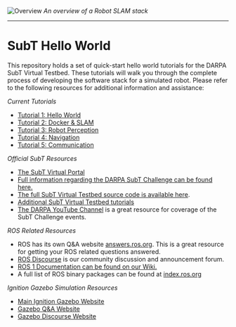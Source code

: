 
![Overview](./posts/images/overview_2.png)
*An overview of a Robot SLAM stack*

---

SubT Hello World
====

This repository holds a set of quick-start hello world tutorials for the DARPA SubT Virtual Testbed. These tutorials will walk you through the complete process of developing the software stack for a simulated robot. Please refer to the following resources for additional information and assistance:

*Current Tutorials*
* [Tutorial 1: Hello World](https://github.com/osrf/subt_hello_world/blob/master/posts/01_hello_world.md)
* [Tutorial 2: Docker & SLAM](https://github.com/osrf/subt_hello_world/blob/master/posts/02_docker_and_slam.md)
* [Tutorial 3: Robot Perception](https://github.com/osrf/subt_hello_world/blob/master/posts/03_perception.md)
* [Tutorial 4: Navigation](https://github.com/osrf/subt_hello_world/blob/master/posts/04_navigation.md)
* [Tutorial 5: Communication](https://github.com/osrf/subt_hello_world/blob/master/posts/05_communications.md)


*Official SubT Resources*
* [The SubT Virtual Portal](https://www.subtchallenge.world/)
* [Full information regarding the DARPA SubT Challenge can be found here.](https://www.subtchallenge.com/)  
* [The full SubT Virtual Testbed source code is available here](https://github.com/osrf/subt).
* [Additional SubT Virtual Testbed tutorials](https://github.com/osrf/subt/wiki/Tutorials)
* [The DARPA YouTube Channel](https://www.youtube.com/playlist?list=PL6wMum5UsYvYpbhQALOcbhzXYTt3qnzqA) is a great resource for coverage of the SubT Challenge events. 

*ROS Related Resources*
* ROS has its own Q&A website [answers.ros.org](https://answers.ros.org/questions/). This is a great resource for getting your ROS related questions answered.
* [ROS Discourse](https://discourse.ros.org/) is our community discussion and announcement forum.
* [ROS 1 Documentation can be found on our Wiki.](http://wiki.ros.org/) 
* A full list of ROS binary packages can be found at [index.ros.org](https://index.ros.org/)

*Ignition Gazebo Simulation Resources*
* [Main Ignition Gazebo Website](https://ignitionrobotics.org/)
* [Gazebo Q&A Website](https://answers.gazebosim.org/questions/)
* [Gazebo Discourse Website](https://community.gazebosim.org/)
